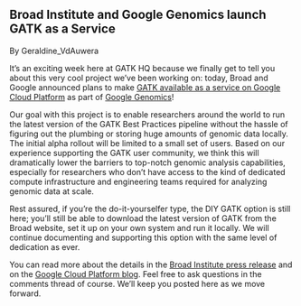 ## Broad Institute and Google Genomics launch GATK as a Service

By Geraldine_VdAuwera

<p>It’s an exciting week here at GATK HQ because we finally get to tell you about this very cool project we’ve been working on: today, Broad and Google announced plans to make <a rel="nofollow" href="https://cloud.google.com/genomics/gatk">GATK available as a service on Google Cloud Platform</a> as part of <a rel="nofollow" href="https://cloud.google.com/genomics/">Google Genomics</a>!</p>

<p>Our goal with this project is to enable researchers around the world to run the latest version of the GATK Best Practices pipeline without the hassle of figuring out the plumbing or storing huge amounts of genomic data locally. The initial alpha rollout will be limited to a small set of users. Based on our experience supporting the GATK user community, we think this will dramatically lower the barriers to top-notch genomic analysis capabilities, especially for researchers who don’t have access to the kind of dedicated compute infrastructure and engineering teams required for analyzing genomic data at scale.</p>

<p>Rest assured, if you’re the do-it-yourselfer type, the DIY GATK option is still here; you’ll still be able to download the latest version of GATK from the Broad website, set it up on your own system and run it locally. We will continue documenting and supporting this option with the same level of dedication as ever.</p>

<p>You can read more about the details in the <a rel="nofollow" href="http://www.broadinstitute.org/news/6994">Broad Institute press release</a> and on the <a rel="nofollow" href="http://googlecloudplatform.blogspot.com/">Google Cloud Platform blog</a>. Feel free to ask questions in the comments thread of course. We’ll keep you posted here as we move forward.</p>
